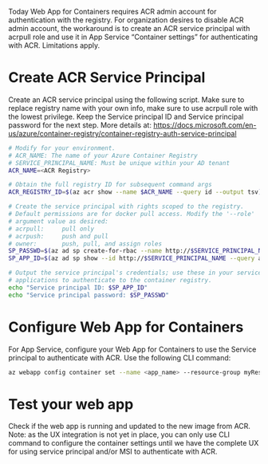Today Web App for Containers requires ACR admin account for authentication with the registry. For organization desires to disable ACR admin account, the workaround is to create an ACR service principal with acrpull role and use it in App Service “Container settings” for authenticating with ACR.  Limitations apply.  

# Create ACR Service Principal
Create an ACR service principal using the following script.  Make sure to replace registry name with your own info, make sure to use acrpull role with the lowest privilege.  Keep the Service principal ID and Service principal password for the next step. More details at: https://docs.microsoft.com/en-us/azure/container-registry/container-registry-auth-service-principal 
```bash
# Modify for your environment.
# ACR_NAME: The name of your Azure Container Registry
# SERVICE_PRINCIPAL_NAME: Must be unique within your AD tenant
ACR_NAME=<ACR Registry>

# Obtain the full registry ID for subsequent command args
ACR_REGISTRY_ID=$(az acr show --name $ACR_NAME --query id --output tsv)

# Create the service principal with rights scoped to the registry.
# Default permissions are for docker pull access. Modify the '--role'
# argument value as desired:
# acrpull:     pull only
# acrpush:     push and pull
# owner:       push, pull, and assign roles
SP_PASSWD=$(az ad sp create-for-rbac --name http://$SERVICE_PRINCIPAL_NAME --scopes $ACR_REGISTRY_ID --role acrpull --query password --output tsv)
SP_APP_ID=$(az ad sp show --id http://$SERVICE_PRINCIPAL_NAME --query appId --output tsv)

# Output the service principal's credentials; use these in your services and
# applications to authenticate to the container registry.
echo "Service principal ID: $SP_APP_ID"
echo "Service principal password: $SP_PASSWD"
```
# Configure Web App for Containers
For App Service, configure your Web App for Containers to use the Service principal to authenticate with ACR.  Use the following CLI command:
```bash
az webapp config container set --name <app_name> --resource-group myResourceGroup --docker-custom-image-name <azure-container-registry-name>.azurecr.io/mydockerimage --docker-registry-server-url https://<azure-container-registry-name>.azurecr.io --docker-registry-server-user <service principal ID> --docker-registry-server-password <service principal password>
```
# Test your web app
Check if the web app is running and updated to the new image from ACR.  Note: as the UX integration is not yet in place, you can only use CLI command to configure the container settings until we have the complete UX for using service principal and/or MSI to authenticate with ACR. 

